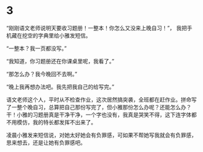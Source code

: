 # 3

“刚刚语文老师说明天要收习题册！一整本！你怎么又没来上晚自习！”， 我把手机藏在挖空的字典里给小雅发短信。

“一整本？我一页都没写。”

“我知道，你习题册还在你课桌里呢，我看了。”

“那怎么办？我今晚回不去啊。”

“晚上我再想办法吧。我先把我自己的给写完。”

语文老师这个人，平时从不检查作业，这次居然搞突袭，全班都在赶作业。拼命写了一整个晚自习，总算把自己那份写完了，但小雅那份怎么办呢？还能怎么办？干！小雅的习题册真是干净干净，一个字也没有，我真是哭笑不得，这下连字体都不用模仿，我的特长都发挥不出来了。

凌晨小雅发来短信说，对她太好她会有负罪感，可如果不帮她写我就会有负罪感，思来想去，还是让她有负罪感吧。

